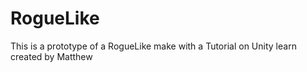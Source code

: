 # RogueLike
This is a prototype of a RogueLike make with a Tutorial on Unity learn created by Matthew

